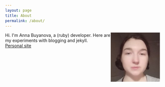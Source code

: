 ```yaml
---
layout: page
title: About
permalink: /about/
---
```


<img style="float: right;" alt='Me' src="/images/me.jpg">

Hi. I'm Anna Buyanova, a (ruby) developer.
Here are my experiments with blogging and jekyll.  
[Personal site](http://litealloy.ru)
